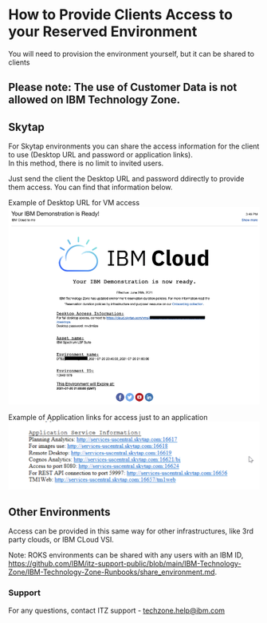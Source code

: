 # How to Provide Clients Access to your Reserved Environment

You will need to provision the environment yourself, but it can be shared to clients

## Please note: The use of Customer Data is not allowed on IBM Technology Zone.

## Skytap
For Skytap environments you can share the access information for the client to use (Desktop URL and password or application links).  
In this method, there is no limit to invited users.

Just send the client the Desktop URL and password ddirectly to provide them access. You can find that information below.

Example of Desktop URL for VM access  
![email](/Skytap/Skytap-Runbooks/Images/email.png)  

Example of Application links for access just to an application  
![published-service](Images/Defined-port-email.png)  

## Other Environments

Access can be provided in this same way for other infrastructures, like 3rd party clouds, or IBM CLoud VSI.

Note: ROKS environments can be shared with any users with an IBM ID, https://github.com/IBM/itz-support-public/blob/main/IBM-Technology-Zone/IBM-Technology-Zone-Runbooks/share_environment.md.  


### Support  

For any questions, contact ITZ support - techzone.help@ibm.com  
